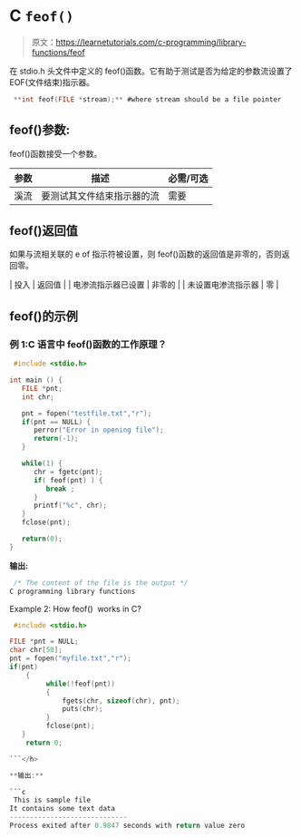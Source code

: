 # C `feof()`

> 原文：<https://learnetutorials.com/c-programming/library-functions/feof>

在 stdio.h 头文件中定义的 feof()函数。它有助于测试是否为给定的参数流设置了 EOF(文件结束)指示器。

```c
 **int feof(FILE *stream);** #where stream should be a file pointer 

```

## feof()参数:

feof()函数接受一个参数。

| 参数 | 描述 | 必需/可选 |
| --- | --- | --- |
| 溪流 | 要测试其文件结束指示器的流 | 需要 |

## feof()返回值

如果与流相关联的 e of 指示符被设置，则 feof()函数的返回值是非零的，否则返回零。

| 投入 | 返回值 |
| 电渗流指示器已设置 | 非零的 |
| 未设置电渗流指示器 | 零 |

## feof()的示例

### 例 1:C 语言中 feof()函数的工作原理？

```c
 #include <stdio.h>

int main () {
   FILE *pnt;
   int chr;

   pnt = fopen("testfile.txt","r");
   if(pnt == NULL) {
      perror("Error in opening file");
      return(-1);
   }

   while(1) {
      chr = fgetc(pnt);
      if( feof(pnt) ) { 
         break ;
      }
      printf("%c", chr);
   }
   fclose(pnt);

   return(0);
} 

```

**输出:**

```c
 /* The content of the file is the output */
C programming library functions 
```

<h>Example 2: How feof()  works in C?

```c
 #include <stdio.h>

FILE *pnt = NULL; 
char chr[50]; 
pnt = fopen("myfile.txt","r"); 
if(pnt) 
    { 
         while(!feof(pnt)) 
         { 
             fgets(chr, sizeof(chr), pnt); 
             puts(chr); 
         } 
         fclose(pnt); 
   } 
    return 0; 

```</h> 

**输出:**

```c
 This is sample file
It contains some text data
-----------------------------
Process exited after 0.9847 seconds with return value zero 
```